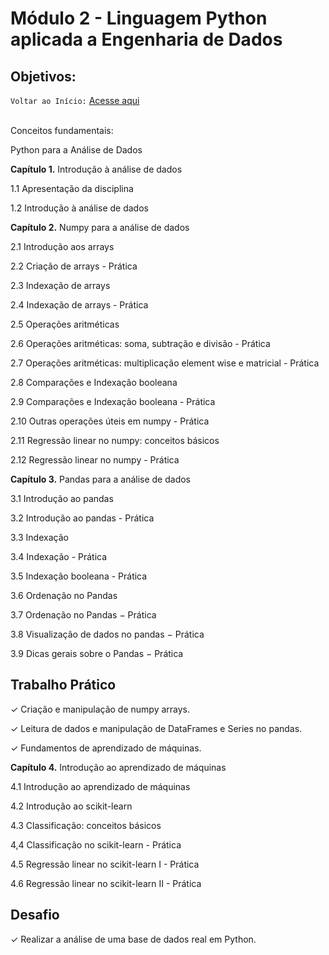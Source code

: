 # Módulo 2 - Linguagem Python aplicada a Engenharia de Dados


## Objetivos:

`Voltar ao Início:` [Acesse aqui](https://github.com/Jair-pc/Bootcamp-Engenheiro_de_Dados-IGTI)
</br></br>

Conceitos fundamentais: 

Python para a Análise de Dados

**Capítulo 1.** Introdução à análise de dados

1.1 Apresentação da disciplina

1.2 Introdução à análise de dados

 

**Capítulo 2.** Numpy para a análise de dados

2.1 Introdução aos arrays

2.2 Criação de arrays - Prática

2.3 Indexação de arrays

2.4 Indexação de arrays - Prática

2.5 Operações aritméticas

2.6 Operações aritméticas: soma, subtração e divisão  - Prática

2.7 Operações aritméticas: multiplicação element wise e matricial  - Prática

2.8 Comparações e Indexação booleana

2.9 Comparações e Indexação booleana - Prática

2.10 Outras operações úteis em numpy - Prática

2.11 Regressão linear no numpy: conceitos básicos

2.12 Regressão linear no numpy - Prática

 

**Capítulo 3.** Pandas para a análise de dados

3.1 Introdução ao pandas

3.2 Introdução ao pandas - Prática

3.3 Indexação

3.4 Indexação - Prática

3.5 Indexação booleana - Prática

3.6 Ordenação no Pandas

3.7 Ordenação no Pandas − Prática

3.8 Visualização de dados no pandas − Prática

3.9 Dicas gerais sobre o Pandas − Prática

 
## Trabalho Prático

✓ Criação e manipulação de numpy arrays.

✓ Leitura de dados e manipulação de DataFrames e Series no pandas.

✓ Fundamentos de aprendizado de máquinas.


**Capítulo 4.** Introdução ao aprendizado de máquinas

4.1 Introdução ao aprendizado de máquinas

4.2 Introdução ao scikit-learn

4.3 Classificação: conceitos básicos

4,4 Classificação no scikit-learn - Prática

4.5 Regressão linear no scikit-learn I - Prática

4.6 Regressão linear no scikit-learn II - Prática

## Desafio

✓ Realizar a análise de uma base de dados real em Python.

